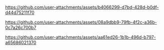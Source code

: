 https://github.com/user-attachments/assets/b4066299-d7bd-428d-b0df-d44d75211f70



https://github.com/user-attachments/assets/08a9dbb9-79fb-4f2c-a36b-0c7a26c700b7



https://github.com/user-attachments/assets/aa61ed26-1b1b-496d-b797-a65686021370

